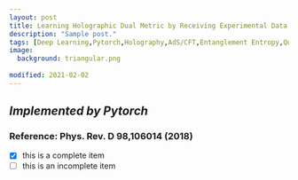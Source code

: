 ```yaml
---
layout: post
title: Learning Holographic Dual Metric by Receiving Experimental Data
description: "Sample post."
tags: [Deep Learning,Pytorch,Holography,AdS/CFT,Entanglement Entropy,Quantum Information]
image:
  background: triangular.png
  
modified: 2021-02-02
---
```


## ***Implemented by Pytorch***
### **Reference: Phys. Rev. D 98,106014 (2018)**
- [x] this is a complete item
- [ ] this is an incomplete item
